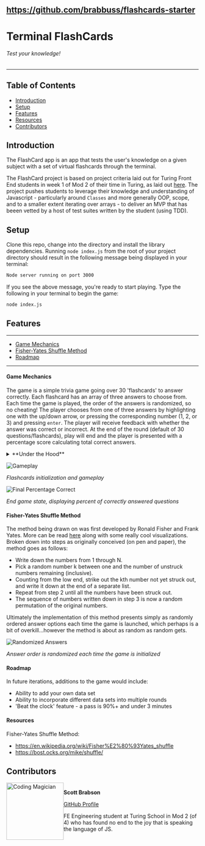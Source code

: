 https://github.com/brabbuss/flashcards-starter
---

# Terminal FlashCards
###### Test your knowledge!

---
## Table of Contents
* [Introduction](#introduction)
* [Setup](#setup)
* [Features](#features)
* [Resources](#resources)
* [Contributors](#contributors)

## Introduction
The FlashCard app is an app that tests the user's knowledge on a given subject with a set of virtual flashcards through the terminal.

The FlashCard project is based on project criteria laid out for Turing Front End students in week 1 of Mod 2 of their time in Turing, as laid out [here](https://frontend.turing.io/projects/flash-cards.html). The project pushes students to leverage their knowledge and understanding of Javascript - particularly around `Classes` and more generally OOP, scope, and to a smaller extent iterating over arrays - to deliver an MVP that has beeen vetted by a host of test suites written by the student (using TDD).

## Setup

Clone this repo, change into the directory and install the library dependencies. Running `node index.js` from the root of your project directory should result in the following message being displayed in your terminal: 

```bash
Node server running on port 3000
```

If you see the above message, you're ready to start playing. Type the following in your terminal to begin the game:

```bash
node index.js
```

## Features
---
* [Game Mechanics](#game-mechanics)
* [Fisher-Yates Shuffle Method](#fisher-yates-shuffle-method)
* [Roadmap](#roadmap)
---

#### Game Mechanics
The game is a simple trivia game going over 30 'flashcards' to answer correctly. Each flashcard has an array of three answers to choose from. Each time the game is played, the order of the answers is randomized, so no cheating! The player chooses from one of three answers by highlighting one with the up/down arrow, or pressing the corresponding number (1, 2, or 3) and pressing `enter`. The player will receive feedback with whether the answer was correct or incorrect. At the end of the round (default of 30 questions/flashcards), play will end and the player is presented with a percentage score calculating total correct answers.

<details>
  <summary>**Under the Hood**</summary>
For this project, pre-existing code to make the game playable through the CLI (Command-Line-Interface) was provided. Outside of that, students were required to construct the game elements (ES6 Classes) from scratch. The game utilizes five `Classes` and their methods to function: `Card`, `Deck`, `Game`, `Round`, `Turn`
</details>

![Gameplay](https://user-images.githubusercontent.com/66697338/95536463-58913880-09a8-11eb-9daf-bd15439f734a.gif)

*Flashcards initialization and gameplay*

![Final Percentage Correct](https://user-images.githubusercontent.com/66697338/95536471-5c24bf80-09a8-11eb-9f36-e03f719269c0.gif)

*End game state, displaying percent of correctly answered questions*

#### Fisher-Yates Shuffle Method
The method being drawn on was first developed by Ronald Fisher and Frank Yates. More can be read [here](https://bost.ocks.org/mike/shuffle/) along with some really cool visualizations. Broken down into steps as originally conceived (on pen and paper), the method goes as follows:

- Write down the numbers from 1 through N.
- Pick a random number k between one and the number of unstruck numbers remaining (inclusive).
- Counting from the low end, strike out the kth number not yet struck out, and write it down at the end of a separate list.
- Repeat from step 2 until all the numbers have been struck out.
- The sequence of numbers written down in step 3 is now a random permutation of the original numbers.

Ultimately the implementation of this method presents simply as randomly ordered answer options each time the game is launched, which perhaps is a bit of overkill...however the method is about as random as random gets. 

![Randomized Answers](https://user-images.githubusercontent.com/66697338/95536768-0d2b5a00-09a9-11eb-81e1-363f7ce97ef4.gif)

*Answer order is randomized each time the game is initialized*

#### Roadmap

In future iterations, additions to the game would include:
- Ability to add your own data set 
- Ability to incorporate different data sets into multiple rounds
- 'Beat the clock' feature - a pass is 90%+ and under 3 minutes


#### Resources

Fisher-Yates Shuffle Method:
- https://en.wikipedia.org/wiki/Fisher%E2%80%93Yates_shuffle
- https://bost.ocks.org/mike/shuffle/

## Contributors
<img src="https://avatars1.githubusercontent.com/u/66697338?s=460&u=3d2e338fdeb625c1940a87b1cfdb7ba6e7d16c5c&v=4" alt="Coding Magician"
 width="150" height="auto" style="float: left" />\
**Scott Brabson**

[GitHub Profile](https://github.com/brabbuss)

FE Engineering student at Turing School in Mod 2 (of 4) who has found no end to the joy that is speaking the language of JS.
